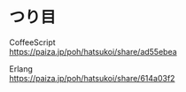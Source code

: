 つり目
======


CoffeeScript  
https://paiza.jp/poh/hatsukoi/share/ad55ebea  
  
  
Erlang  
https://paiza.jp/poh/hatsukoi/share/614a03f2  
